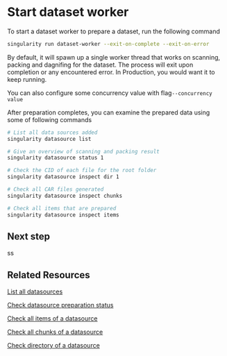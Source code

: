 # Start dataset worker

To start a dataset worker to prepare a dataset, run the following command

```sh
singularity run dataset-worker --exit-on-complete --exit-on-error
```

By default, it will spawn up a single worker thread that works on scanning, packing and dagnifing for the dataset. The process will exit upon completion or any encountered error. In Production, you would want it to keep running.

You can also configure some concurrency value with flag`--concurrency value`

After preparation completes, you can examine the prepared data using some of following commands

```sh
# List all data sources added
singularity datasource list

# Give an overview of scanning and packing result
singularity datasource status 1

# Check the CID of each file for the root folder
singularity datasource inspect dir 1

# Check all CAR files generated
singularity datasource inspect chunks

# Check all items that are prepared
singularity datasource inspect items
```

## Next step

ss

## Related Resources

[List all datasources](../cli-reference/datasource/list.md)

[Check datasource preparation status](../cli-reference/datasource/status.md)

[Check all items of a datasource](../cli-reference/datasource/inspect/items.md)

[Check all chunks of a datasource](../cli-reference/datasource/inspect/chunks.md)

[Check directory of a datasource](../cli-reference/datasource/inspect/dir.md)
